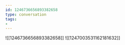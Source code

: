 ```yaml
---
id: 1246736656893382658
type: conversation
tags:
- 
---
```

![[1246736656893382658]]
![[1247003531162181632]]

